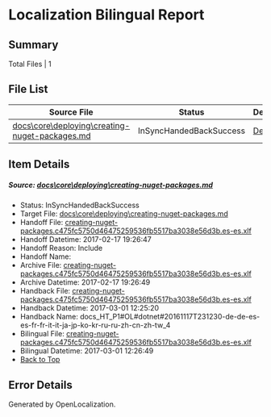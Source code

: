 # <a name='report-top'></a> Localization Bilingual Report

## Summary
 Total Files | 1

## File List
 Source File | Status | Details 
 ----------- | ------ | ------- 
 [docs\core\deploying\creating-nuget-packages.md](https://github.com/dotnet/docs/blob/90fe68f7f3c4b46502b5d3770b1a2d57c6af748a/docs/core/deploying/creating-nuget-packages.md) | InSyncHandedBackSuccess | [Details](#657981a05e831ffb849d0cd5b3ea25c079cb4fc132)

## Item Details
##### <a name='657981a05e831ffb849d0cd5b3ea25c079cb4fc132'></a> Source: [docs\core\deploying\creating-nuget-packages.md](https://github.com/dotnet/docs/blob/90fe68f7f3c4b46502b5d3770b1a2d57c6af748a/docs/core/deploying/creating-nuget-packages.md)
* Status: InSyncHandedBackSuccess
* Target File: [docs\core\deploying\creating-nuget-packages.md](https://github.com/dotnet/docs.es-es/blob/500bdb00845431b20d8b8a3f38c066bebbdf4e5e/docs/core/deploying/creating-nuget-packages.md)
* Handoff File: [creating-nuget-packages.c475fc5750d46475259536fb5517ba3038e56d3b.es-es.xlf](https://github.com/dotnet/docs.handoff/blob/430c83392b8826f915dcb9e723c19a22338e06a1/ol-handoff/dotnet/docs.es-es/master/dotnet-core/creating-nuget-packages.c475fc5750d46475259536fb5517ba3038e56d3b.es-es.xlf)
* Handoff Datetime: 2017-02-17 19:26:47
* Handoff Reason: Include
* Handoff Name: 
* Archive File: [creating-nuget-packages.c475fc5750d46475259536fb5517ba3038e56d3b.es-es.xlf](https://github.com/dotnet/docs.handoff/blob/556bbc6db4a2b068eda09cea01937974f1c1cc6f/ol-archive/dotnet/docs.es-es/master/dotnet-core/creating-nuget-packages.c475fc5750d46475259536fb5517ba3038e56d3b.es-es.xlf)
* Archive Datetime: 2017-02-17 19:26:49
* Handback File: [creating-nuget-packages.c475fc5750d46475259536fb5517ba3038e56d3b.es-es.xlf](https://github.com/dotnet/docs.handback/blob/6b4389c509ad963b08339bd19e955ae2ed2904ef/ol-handback/dotnet/docs.es-es/master/ht-p1/creating-nuget-packages.c475fc5750d46475259536fb5517ba3038e56d3b.es-es.xlf)
* Handback Datetime: 2017-03-01 12:25:20
* Handback Name: docs_HT_P1#OL#dotnet#20161117T231230-de-de-es-es-fr-fr-it-it-ja-jp-ko-kr-ru-ru-zh-cn-zh-tw_4
* Bilingual File: [creating-nuget-packages.c475fc5750d46475259536fb5517ba3038e56d3b.es-es.xlf](https://github.com/dotnet/docs.handback/blob/6b4389c509ad963b08339bd19e955ae2ed2904ef/ol-handback/dotnet/docs.es-es/master/ht-p1/creating-nuget-packages.c475fc5750d46475259536fb5517ba3038e56d3b.es-es.xlf)
* Bilingual Datetime: 2017-03-01 12:26:49
* [Back to Top](#report-top)


## Error Details

Generated by OpenLocalization.
